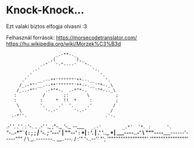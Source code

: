 # Knock-Knock...
Ezt valaki biztos elfogja olvasni :3

Felhasznál források: 
https://morsecodetranslator.com/
https://hu.wikipedia.org/wiki/Morzek%C3%B3d

                       _.-**-._
                    _,(        ),_
                 .-"   '-^----'   "-.
              .-'                    '-.
            .'                          '.
          .'    __.--**'""""""'**--.__    '.
         /_.-*"'__.--**'""""""'**--.__'"*-._\
        /_..-*"'   .-*"*-.  .-*"*-.   '"*-.._\
       :          /       ;:       \          ;
       :         :     *  !!  *     :         ;
        \        '.     .'  '.     .'        /
         \         '-.-'      '-.-'         /
      .-*''.                              .'-.
   .-'      '.                          .'    '.
  :           '-.        _.._        .-'        '._
 ;"*-._          '-._  --___ `   _.-'        _.*'  '*.
:      '.            `"*-.__.-*"`           (        :
 ;      ;                 *|                 '-.     ;
  '---*'                   |                    ""--'
   :                      *|                      :
   '.                      |                     .'
     '.._                 *|        ____----.._-'
      \  """----_____------'-----"""         /
       \  __..-------.._        ___..---._  /
       :'"              '-..--''          "';
        '""""""""""""""""' '"""""""""""""""'
